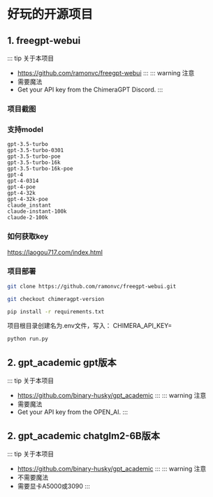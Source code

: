 # 好玩的开源项目

## 1. freegpt-webui

::: tip 关于本项目
- https://github.com/ramonvc/freegpt-webui
:::
::: warning 注意
- 需要魔法
- Get your API key from the ChimeraGPT Discord.
:::
### 项目截图

### 支持model
```
gpt-3.5-turbo
gpt-3.5-turbo-0301
gpt-3.5-turbo-poe
gpt-3.5-turbo-16k
gpt-3.5-turbo-16k-poe
gpt-4
gpt-4-0314
gpt-4-poe
gpt-4-32k
gpt-4-32k-poe
claude_instant
claude-instant-100k
claude-2-100k
```
### 如何获取key
https://laogou717.com/index.html

###  项目部署
```bash
git clone https://github.com/ramonvc/freegpt-webui.git

git checkout chimeragpt-version  

pip install -r requirements.txt
```
项目根目录创建名为.env文件，写入：
CHIMERA_API_KEY=<API-Key>  
```bash
python run.py
```
## 2. gpt_academic   gpt版本
::: tip 关于本项目
- https://github.com/binary-husky/gpt_academic
:::
::: warning 注意
- 需要魔法
- Get your API key from the OPEN_AI.
:::

## 2. gpt_academic   chatglm2-6B版本
::: tip 关于本项目
- https://github.com/binary-husky/gpt_academic
:::
::: warning 注意
- 不需要魔法
- 需要显卡A5000或3090
:::